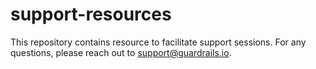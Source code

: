 # support-resources
This repository contains resource to facilitate support sessions.
For any questions, please reach out to support@guardrails.io.
